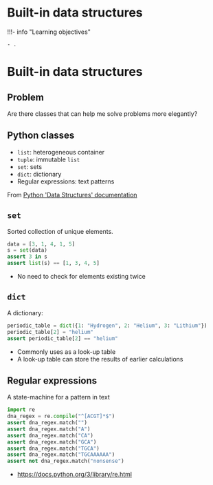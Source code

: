 # Built-in data structures

!!!- info "Learning objectives"

    - .

# Built-in data structures

## Problem

Are there classes that can help me solve problems more elegantly?

## Python classes

- `list`: heterogeneous container
- `tuple`: immutable `list`
- `set`: sets
- `dict`: dictionary
- Regular expressions: text patterns

From [Python 'Data Structures' documentation](https://docs.python.org/3/tutorial/datastructures.html)

## `set`

Sorted collection of unique elements.

```python
data = [3, 1, 4, 1, 5]
s = set(data)
assert 3 in s
assert list(s) == [1, 3, 4, 5]
```

- No need to check for elements existing twice

## `dict`

A dictionary:

```python
periodic_table = dict({1: "Hydrogen", 2: "Helium", 3: "Lithium"})
periodic_table[2] = "helium"
assert periodic_table[2] == "helium"
```

- Commonly uses as a look-up table
- A look-up table can store the results of earlier calculations

## Regular expressions

A state-machine for a pattern in text

```python
import re
dna_regex = re.compile("^[ACGT]*$")
assert dna_regex.match("")
assert dna_regex.match("A")
assert dna_regex.match("CA")
assert dna_regex.match("GCA")
assert dna_regex.match("TGCA")
assert dna_regex.match("TGCAAAAAA")
assert not dna_regex.match("nonsense")
```

- <https://docs.python.org/3/library/re.html>

